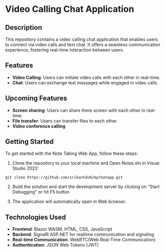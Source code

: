 # Video Calling Chat Application

## Description
This repository contains a video calling chat application that enables users to connect via video calls and text chat. It offers a seamless communication experience, fostering real-time interaction between users.

## Features
- **Video Calling**: Users can initiate video calls with each other in real-time.
- **Chat**: Users can exchange text messages while engaged in video calls.

## Upcoming Features
- **Screen sharing**: Users can share there screen with each other in real-time.
- **File transfer**:  Users can transfer files to each other.
- **Video conference calling**

## Getting Started
To get started with the Note Taking Web App, follow these steps:

1. Clone the repository to your local machine and Open Notes.sln in Visual Studio 2022:

```
git clone https://github.com/srikantdv0/mychatapp.git
```

2. Build the solution and start the development server by clicking on "Start Debugging" or hit F5 button

3. The application will automatically open in Web browser.


## Technologies Used
- **Frontend**: Blazor WASM, HTML, CSS, JavaScript
- **Backend**: SignalR ASP.NET for realtime communication and signaling
- **Real-time Communication**: WebRTC(Web Real-Time Communication)
- **Authentication**: JSON Web Tokens (JWT)


